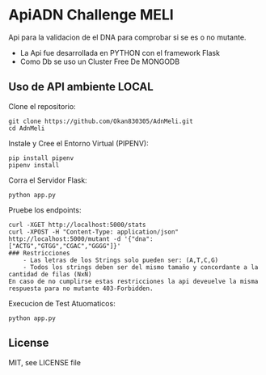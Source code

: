 # ApiADN Challenge MELI

Api para la validacion de el DNA para comprobar si se es o no mutante.
- La Api fue desarrollada en PYTHON con el framework Flask
- Como Db se uso un Cluster Free De MONGODB

Uso de API ambiente LOCAL
-----

Clone el repositorio:

    git clone https://github.com/Okan830305/AdnMeli.git
    cd AdnMeli

Instale y Cree el Entorno Virtual (PIPENV):

    pip install pipenv
    pipenv install

Corra el Servidor Flask:

    python app.py

Pruebe los endpoints:

    curl -XGET http://localhost:5000/stats
    curl -XPOST -H "Content-Type: application/json" http://localhost:5000/mutant -d '{"dna": ["ACTG","GTGG","CGAC","GGGG"]}'
    ### Restricciones
        - Las letras de los Strings solo pueden ser: (A,T,C,G)
        - Todos los strings deben ser del mismo tamaño y concordante a la cantidad de filas (NxN)
    En caso de no cumplirse estas restricciones la api deveuelve la misma respuesta para no mutante 403-Forbidden.

Execucion de Test Atuomaticos:

    python app.py

License
-------

MIT, see LICENSE file


